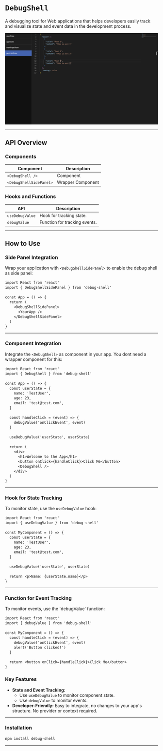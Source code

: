 # `DebugShell`

A debugging tool for Web applications that helps developers easily track and visualize state and event data in the development process.

![img](./DebugShell.png)

---

## API Overview

### Components

| Component               | Description       |
| ----------------------- | ----------------- |
| `<DebugShell />`        | Component         |
| `<DebugShellSidePanel>` | Wrapper Component |

### Hooks and Functions

| API             | Description                   |
| --------------- | ----------------------------- |
| `useDebugValue` | Hook for tracking state.      |
| `debugValue`    | Function for tracking events. |

---

## How to Use

### Side Panel Integration

Wrap your application with `<DebugShellSidePanel>` to enable the debug shell as side panel:

```tsx
import React from 'react'
import { DebugShellSidePanel } from 'debug-shell'

const App = () => {
  return (
    <DebugShellSidePanel>
      <YourApp />
    </DebugShellSidePanel>
  )
}
```

---

### Component Integration

Integrate the `<DebugShell>` as component in your app. You dont need a wrapper component for this:

```tsx
import React from 'react'
import { DebugShell } from 'debug-shell'

const App = () => {
  const userState = {
    name: 'TestUser',
    age: 23,
    email: 'test@test.com',
  }

  const handleClick = (event) => {
    debugValue('onClickEvent', event)
  }

  useDebugValue('userState', userState)

  return (
    <div>
      <h1>Welcome to the App</h1>
      <button onClick={handleClick}>Click Me</button>
      <DebugShell />
    </div>
  )
}
```

---

### Hook for State Tracking

To monitor state, use the `useDebugValue` hook:

```tsx
import React from 'react'
import { useDebugValue } from 'debug-shell'

const MyComponent = () => {
  const userState = {
    name: 'TestUser',
    age: 23,
    email: 'test@test.com',
  }

  useDebugValue('userState', userState)

  return <p>Name: {userState.name}</p>
}
```

---

### Function for Event Tracking

To monitor events, use the `debugValue' function:

```tsx
import React from 'react'
import { debugValue } from 'debug-shell'

const MyComponent = () => {
  const handleClick = (event) => {
    debugValue('onClickEvent', event)
    alert('Button clicked!')
  }

  return <button onClick={handleClick}>Click Me</button>
}
```

### **Key Features**

- **State and Event Tracking:**
  - Use `useDebugValue` to monitor component state.
  - Use `debugValue` to monitor events.
- **Developer-Friendly:** Easy to integrate, no changes to your app's structure. No provider or context required.

---

### **Installation**

```bash
npm install debug-shell
```

---
